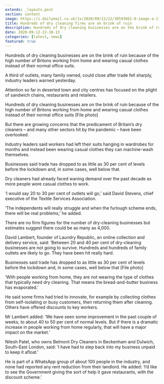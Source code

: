 ```yaml
---
extends: _layouts.post
section: content
image: https://i.dailymail.co.uk/1s/2020/09/12/22/30593062-0-image-a-119_1599946287106.jpg 
title: Hundreds of dry cleaning firms are on brink of ruin 
description: Hundreds of dry cleaning businesses are on the brink of ruin because of the high number of Britons working from home and wearing casual clothes instead of their normal office suits. 
date: 2020-09-12-22-38-13 
categories: [latest, news] 
featured: true 
--- 
```

Hundreds of dry cleaning businesses are on the brink of ruin because of the high number of Britons working from home and wearing casual clothes instead of their normal office suits.

A third of outlets, many family owned, could close after trade fell sharply, industry leaders warned yesterday.

Attention so far in deserted town and city centres has focused on the plight of sandwich chains, restaurants and retailers.

Hundreds of dry cleaning businesses are on the brink of ruin because of the high number of Britons working from home and wearing casual clothes instead of their normal office suits [File photo]

But there are growing concerns that the predicament of Britain’s dry cleaners – and many other sectors hit by the pandemic – have been overlooked.

Industry leaders said workers had left their suits hanging in wardrobes for months and instead been wearing casual clothes they can machine-wash themselves.

Businesses said trade has dropped to as little as 30 per cent of levels before the lockdown and, in some cases, well below that.

Dry cleaners had already faced waning demand over the past decade as more people wore casual clothes to work. 

‘I would say 20 to 30 per cent of outlets will go,’ said David Stevens, chief executive of the Textile Services Association.

‘The independents will really struggle and when the furlough scheme ends, there will be real problems,’ he added.

There are no firm figures for the number of dry-cleaning businesses but estimates suggest there could be as many as 4,000.

David Lambert, founder of Laundry Republic, an online collection and delivery service, said: ‘Between 20 and 40 per cent of dry-cleaning businesses are not going to survive. Hundreds and hundreds of family outlets are likely to go. They have been hit really hard.

Businesses said trade has dropped to as little as 30 per cent of levels before the lockdown and, in some cases, well below that [File photo]

‘With people working from home, they are not wearing the type of clothes that typically need dry cleaning. That means the bread-and-butter business has evaporated.’

He said some firms had tried to innovate, for example by collecting clothes from self-isolating or busy customers, then returning them after cleaning. Others have offered discounts to key workers.

Mr Lambert added: ‘We have seen some improvement in the past couple of weeks, to about 40 to 50 per cent of normal levels. But if there is a dramatic increase in people working from home regularly, that will have a major impact on the market.’

Nilesh Patel, who owns Belmont Dry Cleaners in Beckenham and Dulwich, South-East London, said: ‘I have had to step back into my business unpaid to keep it afloat.’

He is part of a WhatsApp group of about 100 people in the industry, and none had reported any rent reduction from their landlord. He added: ‘I’d like to see the Government giving the sort of help it gave restaurants, with the discount scheme.’

